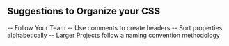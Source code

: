 ## Suggestions to Organize your CSS
-- Follow Your Team
-- Use comments to create headers
-- Sort properties alphabetically
-- Larger Projects follow a naming convention methodology